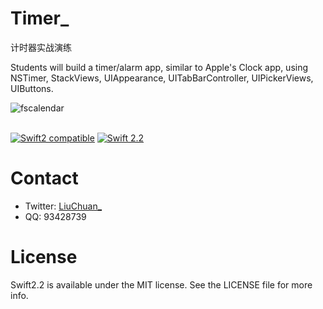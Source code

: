 # Timer_

计时器实战演练

Students will build a timer/alarm app, similar to Apple's Clock app, using NSTimer, StackViews, UIAppearance, UITabBarController, UIPickerViews, UIButtons.




![fscalendar](http://ww2.sinaimg.cn/large/c3a20316gw1f2bs4yoqjkg20ac0j1q3e.gif)<br/><br/>

[![Swift2 compatible](https://img.shields.io/badge/swift2-compatible-4BC51D.svg?style=flat)](https://developer.apple.com/swift/)
[![Swift 2.2](https://img.shields.io/badge/Swift-2.2-orange.svg?style=flat)](https://developer.apple.com/swift/)


# Contact
* Twitter:  [LiuChuan_](https://twitter.com/LiuChuan_)
* QQ:  93428739

# License
Swift2.2 is available under the MIT license. See the LICENSE file for more info.

